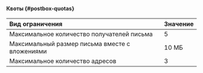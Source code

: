 #### Квоты {#postbox-quotas}

| Вид ограничения                                    | Значение |
|:---------------------------------------------------|:---------|
| Максимальное количество получателей письма         | 5        |
| Максимальный размер письма вместе с вложениями     | 10 МБ    |
| Максимальное количество адресов                    | 3        |